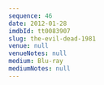 ```yaml
---
sequence: 46
date: 2012-01-28
imdbId: tt0083907
slug: the-evil-dead-1981
venue: null
venueNotes: null
medium: Blu-ray
mediumNotes: null
---
```

